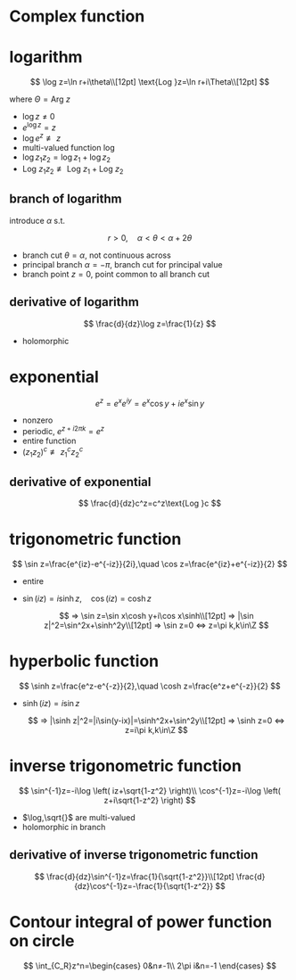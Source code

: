 # Complex function

# logarithm

$$
\log z=\ln r+i\theta\\[12pt]
\text{Log }z=\ln r+i\Theta\\[12pt]
$$

where $\Theta=\text{Arg }z$

- $\log z≠0$
- $e^{\log z}=z$
- $\log e^z\not\equiv z$
- multi-valued function $\log$
- $\log z_1z_2=\log z_1+\log z_2$
- $\text{Log }z_1z_2\not\equiv\text{Log }z_1+\text{Log }z_2$

## branch of logarithm

introduce $\alpha$ s.t.

$$
r>0,\quad
\alpha<\theta<\alpha+2\theta
$$

- branch cut $\theta=\alpha$, not continuous across
- principal branch $\alpha=-\pi$, branch cut for principal value
- branch point $z=0$, point common to all branch cut

## derivative of logarithm

$$
\frac{d}{dz}\log z=\frac{1}{z}
$$

- holomorphic

# exponential

$$
e^z=e^xe^{iy}=e^x\cos y+ie^x\sin y
$$

- nonzero
- periodic, $e^{z+i2\pi k}=e^z$
- entire function
- $(z_1z_2)^c\not\equiv z_1^cz_2^c$

## derivative of exponential

$$
\frac{d}{dz}c^z=c^z\text{Log }c
$$

# trigonometric function

$$
\sin z=\frac{e^{iz}-e^{-iz}}{2i},\quad
\cos z=\frac{e^{iz}+e^{-iz}}{2}
$$

- entire
- $\sin(iz)=i\sinh z,\quad\cos(iz)=\cosh z$

    $$
    ⇒ \sin z=\sin x\cosh y+i\cos x\sinh\\[12pt]
    ⇒ |\sin z|^2=\sin^2x+\sinh^2y\\[12pt]
    ⇒ \sin z=0 ⇔ z=\pi k,k\in\Z
    $$

# hyperbolic function

$$
\sinh z=\frac{e^z-e^{-z}}{2},\quad
\cosh z=\frac{e^z+e^{-z}}{2}
$$

- $\sinh(iz)=i\sin z$

    $$
    ⇒ |\sinh z|^2=|i\sin(y-ix)|=\sinh^2x+\sin^2y\\[12pt]
    ⇒ \sinh z=0 ⇔ z=i\pi k,k\in\Z
    $$

# inverse trigonometric function

$$
\sin^{-1}z=-i\log \left(
    iz+\sqrt{1-z^2}
\right)\\
\cos^{-1}z=-i\log \left(
    z+i\sqrt{1-z^2}
\right)
$$

- $\log,\sqrt{}$ are multi-valued
- holomorphic in branch

## derivative of inverse trigonometric function

$$
\frac{d}{dz}\sin^{-1}z=\frac{1}{\sqrt{1-z^2}}\\[12pt]
\frac{d}{dz}\cos^{-1}z=-\frac{1}{\sqrt{1-z^2}}
$$

# Contour integral of power function on circle

$$
\int_{C_R}z^n=\begin{cases}
    0&n≠-1\\
    2\pi i&n=-1
\end{cases}
$$

